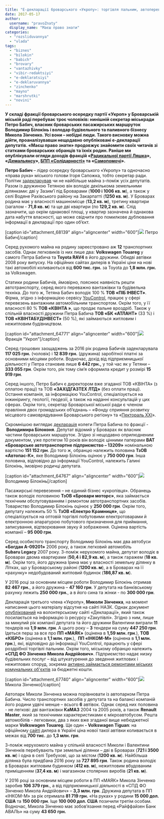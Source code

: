 ```yaml
---
title: "Е-декларації броварського «Укропу»: торгівля пальним, автоперевезення, будівництво"
date: 2017-05-17
author: 
  username: "pravoZnaty"
  display_name: "Маєш право знати"
categories: 
  - "rozsliduvannya"
  - "vlada"
tags: 
  - "biznes"
  - "bilokin"
  - "babich"
  - "brovary"
  - "vantazhivky"
  - "vibir-redaktsiyi"
  - "e-deklaratsiyi"
  - "e-deklaruvannya"
  - "zinchenko"
  - "mayno"
  - "marshrutki"
  - "novini"
---
```


**У складі фракції броварського осередку партії «Укроп» у Броварській міській раді перебуває троє чоловіків: нинішній секретар міськради Петро Бабич, власник броварських пасажирських маршруток Володимир Білокінь і володар будівельного та паливного бізнесу Микола Зінченко. Усі вони – небідні люди. Такого висновку можна дійти, проаналізувавши нещодавно опубліковані е-декларації депутатів. «Маєш право знати» продовжує знайомити своїх читачів зі статками броварських обранців та їхніх родин. Раніше ми опублікували огляди доходів фракцій «[Радикальної партії Ляшка](https://mpz.brovary.org/e-deklaruvannya-blysk-zlydni-brovarskoyi-fraktsiyi-radykalna-partiya-lyashka/)», «[Демальянсу](https://mpz.brovary.org/e-deklaruvannya-shho-zaroblyayut-brovarski-demalyansivtsi/)», [БПП «Солідарності»](https://mpz.brovary.org/e-deklaratsiyi-fraktsiyi-bpp-uspishni-pidpryyemtsi-ta-nebagati-pensionery/) та «[Самопомочі](https://mpz.brovary.org/e-deklaruvannya-brovarska-fraktsiya-samopomich-obyednala-pidpryyemtsiv/)».**

**Петро Бабич** – лідер осередку броварського «Укропу» та одночасно «права рука» міського голови Ігоря Сапожка, тобто секретар ради. Політик [задекларував](https://public.nazk.gov.ua/declaration/98e6d821-a651-4a4a-b8d6-ecbd4e22164f) чи не найбільше майна з-поміж усіх депутатів. Разом із дружиною Тетяною він володіє декількома земельними ділянками: дві у Зазим’ї під Броварами (**1000 і 1006 кв. м**), а також у селі Водяне Рахівського району на Закарпатті (**1250 кв. м**). У Броварах родина має у власності машиномісце (**13,2 кв. м**), третину квартири (загалом - **71,8 кв. м**) та ще дві квартири (по **129,2 кв. м**). Слід зазначити, що окрім однакової площі, у квартир зазначена й однакова дата набуття власності, що може свідчити про помилкове дублювання інформації в декларації про один об’єкт.

\[caption id="attachment\_68139" align="aligncenter" width="600"\][![](https://mpz.brovary.org/wp-content/uploads/2017/03/Petro-Babych.jpg)](https://mpz.brovary.org/wp-content/uploads/2017/03/Petro-Babych.jpg) Петро Бабич\[/caption\]

Серед рухомого майна на родину зареєстровано аж **12** транспортних засобів. Однак легковиків із них лише два: **Volkswagen Touareg** у самого Петра Бабича та **Toyota RAV4** в його дружини. Обидві автівки 2008 року випуску. На офіційних сайтах дилерів в Україні ціни на нові такі автомобілі коливаються від **600 тис. грн.** за Toyota до **1,8 млн. грн.** за Volkswagen.

Статики родини Бабичів, ймовірно, пояснює наявність решти автотранспорту, серед якого переважно вантажівки та будівельна техніка. До того ж, Тетяна Бабич володіє 100 % **ТОВ «ПІБ ІНВЕСТ»**. Фірма, згідно з інформацією сервісу [YouControl](https://youcontrol.com.ua/), працює у сфері перевезень вантажним автомобільним транспортом. Окрім того, у її власності 80 % **ТОВ «КВІНТА »**, що продає пальне вроздріб. Також у спільній власності дружини Петра Бабича **ТОВ «БК «АТЛАНТ»** (33 %) і **ТОВ «КВІНТАБУДІНВЕСТ»** (50 %), які займаються житловим і нежитловим будівництвом.

\[caption id="attachment\_64771" align="aligncenter" width="600"\][![](https://mpz.brovary.org/wp-content/uploads/2016/12/7-4.jpg)](https://mpz.brovary.org/wp-content/uploads/2016/12/7-4.jpg) Фракція "Укроп"\[/caption\]

Серед грошових заощаджень за 2016 рік родина Бабичів задекларувала **117 025 грн.** (чоловік) і **12 839 грн.** (дружина) заробітної платні за основними місцями роботи. Водночас, дохід від підприємницької діяльності у Петра становив лише **6 442 грн.,** у той час як у Тетяни – **333 055 грн**. Окрім того, рік тому сім’я оформила кредит у розмірі **15 919 грн**.

Серед іншого, Петро Бабич є директором вже згаданої ТОВ «КВІНТА» (з оплатою праці) та ТОВ **«ЗАХІДГАЗТЕХ ЛТД»** (без оплати праці). Остання компанія, за інформацією YouControl, спеціалізується на інжинірингу, геології, геодезії, а також на наданні консультацій у цих сферах. Окрім того, секретар Броварської міської ради є членом правління двох громадських об’єднань – «Фонду сприяння розвитку місцевого самоврядування Броварського регіону» та «[Пектораль ХХІ](https://mpz.brovary.org/u-brovarah-vidbudetsya-tvorchyj-konkurs-pektoral-talantiv-organizatory-pryjmayut-zayavky/)».

Скромнішою виглядає [декларація](https://public.nazk.gov.ua/declaration/bc78138b-4549-4d3c-870e-addbc418f158) колеги Петра Бабича по фракції - **Володимира Білоконя**. Депутат відомий у Броварах як власник частини броварських маршруток. Згідно зі нещодавно оприлюдненим документом, уже протягом 10 років він володіє цінними паперами **ВАТ «Броварське автотранспортне підприємство – 13209»** номінальною вартістю **151 152 грн**. До того ж, обранцю належить половина **ТзОВ «Автопас-К»**, яке Володимир Білокінь оцінює у **750 000 грн**. Інша половина, відповідно до інформації YouControl, належить Галині Білокінь, імовірно родичці депутата.

\[caption id="attachment\_64767" align="aligncenter" width="600"\][![](https://mpz.brovary.org/wp-content/uploads/2016/12/3-4.jpg)](https://mpz.brovary.org/wp-content/uploads/2016/12/3-4.jpg) Володимир Білокінь\[/caption\]

Пасажирські перевезення – не єдиний бізнес «укропівця». Обранець також володіє половиною **ТзОВ «Бровари моторс»**, яка займається технічним обслуговуванням і ремонтом автотранспортних засобів. Товариство Володимир Білокінь оцінює у **250 000 грн**. Окрім того, депутату належить 50 % **ТзОВ «Електро Крамниця»**, що спеціалізується на оптовій торгівлі побутовими електротоварами й електронною апаратурою побутового призначення для приймання, записування, відтворювання звуку й зображення. Оцінена вартість компанії – **95 000 грн**.

Серед особистого транспорту Володимир Білокінь має два автобуси **«Богдан А-09201»** 2006 року, а також легковий автомобіль **Subaru Legacy** 2007 року. З-поміж нерухомого майна, депутат володіє в Броварах двома квартирами (**50,4 і 82,9 кв. м**), а також гаражем (**18 кв. м**). Окрім того, його дружина Ірина має у власності земельну ділянку в Літках, що у Броварському районі (**1200 кв. м**), а в Броварах на її «рахунку» недобудований житловий будинок (**186,87 кв. м**).

У 2016 році за основним місцем роботи Володимир Білокінь отримав **82 467 грн.**, а його дружина – **47 160 грн**. У депутата на банківському рахунку лежить **250 000 грн.**, а в його сина та жінки - по **300 000 грн**.

Декларація третього члена «Укропу», **Миколи Зінченка**, на момент написання цього матеріалу відсутня на сайті НАЗК. Однак документ [опублікований](https://declarations.com.ua/declaration/nacp_a4fdf7a3-c88c-4d5b-92b9-01bf4c257c16) на волонтерському сайті «Декларації», який також посилається на інформацію із ресурсу «Zакупівлі». Згідно з ним, лише за минулий рік компанії депутата та його дружини Валентини виграли **11** тендерів на **1,9 млн. грн**. А цього року – **3** тендери на суму **447 250 грн**. Ідеться перш за все про **ПП «МАЯК»** (оцінена в **1,59 млн. грн**.), **ТОВ «КІБРО»** (оцінена в **1,1 млн. грн**.),  **ПП «ІНКОМ-М»** (оцінена в **1,1 млн. грн**.), які, відповідно до інформації YouControl, працюють у сфері роздрібної торгівлі пальним. Окрім того, міському обранцю належить **«СПД ФО Зінченко Микола Андрійович»**. Підприємство надає низку будівельних послуг – від штукатурення до зведення житлових і нежитлових споруд, зокрема [активно займається ремонтами міських комунальних об'єктів](https://mpz.brovary.org/hto-otrymuye-najbilshe-koshtiv-vid-upravlinnya-zhkg-v-brovarah/) за бюджетні кошти.

\[caption id="attachment\_67740" align="aligncenter" width="600"\][![](https://mpz.brovary.org/wp-content/uploads/2017/03/Mykola-Zinchenko.jpg)](https://mpz.brovary.org/wp-content/uploads/2017/03/Mykola-Zinchenko.jpg) Микола Зінченко\[/caption\]

Автопарк Миколи Зінченка можна порівнювати із автопарком Петра Бабича. Число транспортних засобів у депутата та на балансі компаній його родини удвічі менше – всього **6** автівок. Однак серед них половина - не легкові: дві вантажівки **КаМАЗ** 2004 та 2005 років, а також **Renault Master**, який за технічними характеристиками є мікроавтобусом. Решта автомобілів - легковики, два з яких вже згаданої вище небюджетної марки **Volkswagen Touareg**. Ще один **- Volkswagen Tiguan**: на офіційному [сайті](http://avtosojuz.ua/models/new_tiguan/) дилера в Україні ціна нової такої автівки коливається в межах від **700 тис.** до **1,3 млн. грн**.

З-поміж нерухомого майна у спільній власності Миколи і Валентини Зінченків перебувають три земельні ділянки – дві в Броварах (**721 і 3500 кв. м**) і одна в селі Требухові, що за містом (**1200 кв. м**). Найбільша ділянка була придбана 2016 року за **727 895 грн**. Також родина володіє в Броварах житловим будинком (**412 кв. м**), нежитловим вбудованим приміщенням (**37,4 кв. м**) і магазином столярних виробів (**21 кв. м**).

У 2016 році за основним місцем роботи в ПП «МАЯК» Микола Зінченко заробив **106 379 грн.**, а від підприємницької діяльності в «СПД ФО Зінченко Микола Андрійович» – **3,3 млн. грн**. Дружина депутата в ПП «ІНКОМ-М» за рік отримала **81 719 грн.** «На руках» у родини **15 000 дол. США** та **150 000 грн**. Іще **100 000 дол. США** позичили третім особам. Водночас, Микола Зінченко має зобов’язання перед «Райффайзен Банк АВАЛЬ» на суму **43 650** **грн.**
